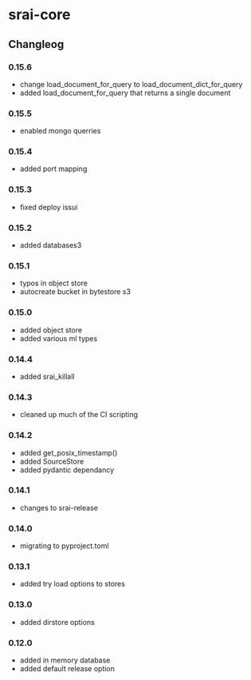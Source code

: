 # srai-core


## Changleog


### 0.15.6
- change load_document_for_query  to load_document_dict_for_query
- added load_document_for_query that returns a single document

### 0.15.5
- enabled mongo querries

### 0.15.4
- added port mapping

### 0.15.3
- fixed deploy issui

### 0.15.2
- added databases3

### 0.15.1
- typos in object store
- autocreate bucket in bytestore s3

### 0.15.0
- added object store
- added various ml types

### 0.14.4
- added srai_killall

### 0.14.3
- cleaned up much of the CI scripting

### 0.14.2
- added get_posix_timestamp()
- added SourceStore
- added pydantic dependancy

### 0.14.1
- changes to srai-release

### 0.14.0
- migrating to pyproject.toml

### 0.13.1
- added try load options to stores

### 0.13.0
- added dirstore options

### 0.12.0
- added in memory database
- added default release option
